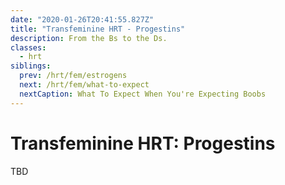 ```yaml
---
date: "2020-01-26T20:41:55.827Z"
title: "Transfeminine HRT - Progestins"
description: From the Bs to the Ds.
classes:
  - hrt
siblings:
  prev: /hrt/fem/estrogens
  next: /hrt/fem/what-to-expect
  nextCaption: What To Expect When You're Expecting Boobs
---
```


# Transfeminine HRT: Progestins

TBD
